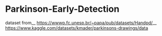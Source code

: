 # Parkinson-Early-Detection

dataset from__
  https://wwwp.fc.unesp.br/~papa/pub/datasets/Handpd/__
  https://www.kaggle.com/datasets/kmader/parkinsons-drawings/data
